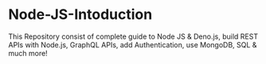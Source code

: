 # Node-JS-Intoduction
This Repository consist of complete guide to Node JS & Deno.js, build REST APIs with Node.js, GraphQL APIs, add Authentication, use MongoDB, SQL & much more!
